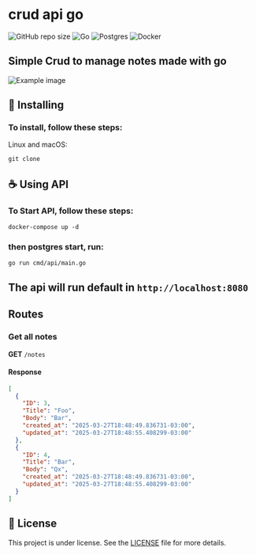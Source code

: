 

# crud api go

![GitHub repo size](https://img.shields.io/github/repo-size/joaomello10/crud-api-go?style=for-the-badge)
![Go](https://img.shields.io/badge/go-%2300ADD8.svg?style=for-the-badge&logo=go&logoColor=white)
![Postgres](https://camo.githubusercontent.com/544022edf8369d944e68802fc043b0268484709e334d23db2882590aeae296cb/68747470733a2f2f696d672e736869656c64732e696f2f62616467652f706f7374677265732d2532333331363139322e7376673f7374796c653d666f722d7468652d6261646765266c6f676f3d706f737467726573716c266c6f676f436f6c6f723d7768697465)
![Docker](https://img.shields.io/badge/docker-%230db7ed.svg?style=for-the-badge&logo=docker&logoColor=white)


## Simple Crud to manage notes made with go


<img src="image.png" alt="Example image">

## 🚀 Installing

### To install, follow these steps:

Linux and macOS:

```
git clone
```

## ☕ Using API

### To Start API, follow these steps:

```
docker-compose up -d
```

### then postgres start, run:

```
go run cmd/api/main.go
```

## The api will run default in `http://localhost:8080`

## Routes

### Get all notes

**GET** `/notes`

#### Response
```json
[
  {
    "ID": 3,
    "Title": "Foo",
    "Body": "Bar",
    "created_at": "2025-03-27T18:48:49.836731-03:00",
    "updated_at": "2025-03-27T18:48:55.408299-03:00"
  },
  {
    "ID": 4,
    "Title": "Bar",
    "Body": "Qx",
    "created_at": "2025-03-27T18:48:49.836731-03:00",
    "updated_at": "2025-03-27T18:48:55.408299-03:00"
  }
]
```

## 📝 License

This project is under license. See the [LICENSE](LICENSE.md) file for more details.
